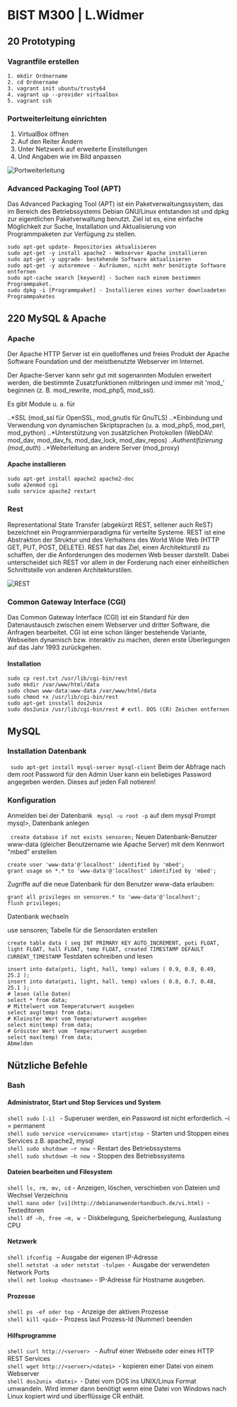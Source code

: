 # BIST M300 | L.Widmer
## 20 Prototyping
### Vagrantfile erstellen
```shell
1. mkdir Ordnername
2. cd Ordnername
3. vagrant init ubuntu/trusty64
4. vagrant up --provider virtualbox
5. vagrant ssh
```
### Portweiterleitung einrichten
1. VirtualBox öffnen 
2. Auf den Reiter Ändern
3. Unter Netzwerk auf erweiterte Einstellungen
4. Und Angaben wie im Bild anpassen
   
![Portweiterleitung](/Bilder/Portweiterleitung.png)

### Advanced Packaging Tool (APT)
Das Advanced Packaging Tool (APT) ist ein Paketverwaltungssystem, das im Bereich des Betriebssystems Debian GNU/Linux entstanden ist und dpkg zur eigentlichen Paketverwaltung benutzt. Ziel ist es, eine einfache Möglichkeit zur Suche, Installation und Aktualisierung von Programmpaketen zur Verfügung zu stellen.
```shell
sudo apt-get update- Repositories aktualisieren
sudo apt-get -y install apache2 - Webserver Apache installieren
sudo apt-get -y upgrade- bestehende Software aktualisieren
sudo apt-get -y autoremove - Aufräumen, nicht mehr benötigte Software entfernen
sudo apt-cache search [keyword] - Suchen nach einem bestimmen Programmpaket.
sudo dpkg -i [Programmpaket] - Installieren eines vorher downloadeten Programmpaketes
```

## 220 MySQL & Apache
### Apache 
Der Apache HTTP Server ist ein quelloffenes und freies Produkt der Apache Software Foundation und der meistbenutzte Webserver im Internet.

Der Apache-Server kann sehr gut mit sogenannten Modulen erweitert werden, die bestimmte Zusatzfunktionen mitbringen und immer mit 'mod_' beginnen (z. B. mod_rewrite, mod_php5, mod_ssl).

Es gibt Module u. a. für

..*SSL (mod_ssl für OpenSSL, mod_gnutls für GnuTLS)
..*Einbindung und Verwendung von dynamischen Skriptsprachen (u. a. mod_php5, mod_perl, mod_python)
..*Unterstützung von zusätzlichen Protokollen (WebDAV: mod_dav, mod_dav_fs, mod_dav_lock, mod_dav_repos)
..*Authentifizierung (mod_auth*)
..*Weiterleitung an andere Server (mod_proxy)

#### Apache installieren
```shell
sudo apt-get install apache2 apache2-doc 
sudo a2enmod cgi
sudo service apache2 restart
```
### Rest
Representational State Transfer (abgekürzt REST, seltener auch ReST) bezeichnet ein Programmierparadigma für verteilte Systeme.
REST ist eine Abstraktion der Struktur und des Verhaltens des World Wide Web (HTTP GET, PUT, POST, DELETE).
REST hat das Ziel, einen Architekturstil zu schaffen, der die Anforderungen des modernen Web besser darstellt. Dabei unterscheidet sich REST vor allem in der Forderung nach einer einheitlichen Schnittstelle von anderen Architekturstilen.

![REST](/Bilder/rest.png)

### Common Gateway Interface (CGI)
Das Common Gateway Interface (CGI) ist ein Standard für den Datenaustausch zwischen einem Webserver und dritter Software, die Anfragen bearbeitet. CGI ist eine schon länger bestehende Variante, Webseiten dynamisch bzw. interaktiv zu machen, deren erste Überlegungen auf das Jahr 1993 zurückgehen.

#### Installation
```shell
sudo cp rest.txt /usr/lib/cgi-bin/rest
sudo mkdir /var/www/html/data
sudo chown www-data:www-data /var/www/html/data
sudo chmod +x /usr/lib/cgi-bin/rest
sudo apt-get insstall dos2unix
sudo dos2unix /usr/lib/cgi-bin/rest # evtl. DOS (CR) Zeichen entfernen
```

## MySQL
### Installation Datenbank
``` sudo apt-get install mysql-server mysql-client```
Beim der Abfrage nach dem root Password für den Admin User kann ein beliebiges Password angegeben werden. Dieses auf jeden Fall notieren!

### Konfiguration
Anmelden bei der Datenbank
``` mysql -u root -p```
auf dem mysql Prompt mysql>, Datenbank anlegen

``` create database if not exists sensoren;```
Neuen Datenbank-Benutzer www-data (gleicher Benutzername wie Apache Server) mit dem Kennwort "mbed" erstellen
```shell
create user 'www-data'@'localhost' identified by 'mbed'; 
grant usage on *.* to 'www-data'@'localhost' identified by 'mbed';
```
Zugriffe auf die neue Datenbank für den Benutzer www-data erlauben:
```shell
grant all privileges on sensoren.* to 'www-data'@'localhost';
flush privileges;
```
Datenbank wechseln

use sensoren;
Tabelle für die Sensordaten erstellen

``` create table data ( seq INT PRIMARY KEY AUTO_INCREMENT, poti FLOAT, light FLOAT, hall FLOAT, temp FLOAT, created TIMESTAMP DEFAULT CURRENT_TIMESTAMP ```
Testdaten schreiben und lesen
```shell
insert into data(poti, light, hall, temp) values ( 0.9, 0.8, 0.49, 25.2 );
insert into data(poti, light, hall, temp) values ( 0.8, 0.7, 0.48, 25.1 );
# lesen (alle Daten)
select * from data;
# Mittelwert vom Temperaturwert ausgeben
select avg(temp) from data;
# Kleinster Wert vom Temperaturwert ausgeben
select min(temp) from data;
# Grösster Wert vom  Temperaturwert ausgeben
select max(temp) from data;
Abmelden
```


## Nützliche Befehle
### Bash
#### Administrator, Start und Stop Services und System
```shell sudo [-i] ``` - Superuser werden, ein Password ist nicht erforderlich. –i = permanent</br>
```shell sudo service <servicename> start|stop ```- Starten und Stoppen eines Services z.B. apache2, mysql</br>
```shell sudo shutdown –r now ```- Restart des Betriebssystems</br>
```shell sudo shutdown –h now ```- Stoppen des Betriebssystems</br>

#### Dateien bearbeiten und Filesystem
```shell ls, rm, mv, cd``` - Anzeigen, löschen, verschieben von Dateien und Wechsel Verzeichnis</br>
```shell nano oder [vi](http://debiananwenderhandbuch.de/vi.html) ```- Texteditoren</br>
```shell df –h, free –m, w ```- Diskbelegung, Speicherbelegung, Auslastung CPU</br>

#### Netzwerk
```shell ifconfig ``` – Ausgabe der eigenen IP-Adresse</br>
```shell netstat -a oder netstat -tulpen ```- Ausgabe der verwendeten Network Ports</br>
```shell net lookup <hostname>``` - IP-Adresse für Hostname ausgeben.</br>

#### Prozesse
```shell ps -ef oder top ```- Anzeige der aktiven Prozesse</br>
```shell kill <pid>``` - Prozess laut Prozess-Id (Nummer) beenden</br>

#### Hilfsprogramme
```shell curl http://<server> ``` - Aufruf einer Webseite oder eines HTTP REST Services</br>
```shell wget http://<server>/<datei> ```- kopieren einer Datei von einem Webserver</br>
```shell dos2unix <Datei> ```- Datei vom DOS ins UNIX/Linux Format umwandeln. Wird immer dann benötigt wenn eine Datei von Windows nach Linux kopiert wird und überflüssige CR enthält.</br>
